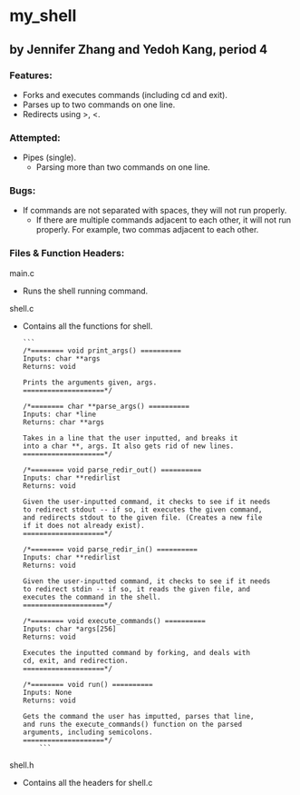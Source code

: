 # my_shell
## by Jennifer Zhang and Yedoh Kang, period 4

### Features:
  * Forks and executes commands (including cd and exit).
  * Parses up to two commands on one line.
  * Redirects using >, <.

### Attempted:
  * Pipes (single).
	* Parsing more than two commands on one line.

### Bugs:
  * If commands are not separated with spaces, they will not run properly.
	* If there are multiple commands adjacent to each other, it will not run properly. For example, two commas adjacent to each other. 

### Files & Function Headers:
main.c
  * Runs the shell running command.

shell.c
  * Contains all the functions for shell.

		```
		/*======== void print_args() ==========
		Inputs: char **args
		Returns: void
		
		Prints the arguments given, args.
		====================*/
		
		/*======== char **parse_args() ==========
		Inputs: char *line
		Returns: char **args
		
		Takes in a line that the user inputted, and breaks it 
		into a char **, args. It also gets rid of new lines.
		====================*/
		
		/*======== void parse_redir_out() ==========
		Inputs: char **redirlist
		Returns: void
		
		Given the user-inputted command, it checks to see if it needs 
		to redirect stdout -- if so, it executes the given command, 
		and redirects stdout to the given file. (Creates a new file 
		if it does not already exist).
		====================*/
		
		/*======== void parse_redir_in() ==========
		Inputs: char **redirlist
		Returns: void
		
		Given the user-inputted command, it checks to see if it needs 
		to redirect stdin -- if so, it reads the given file, and 
		executes the command in the shell.
		====================*/
		
		/*======== void execute_commands() ==========
		Inputs: char *args[256]
		Returns: void
		
		Executes the inputted command by forking, and deals with 
		cd, exit, and redirection.
		====================*/
		
		/*======== void run() ==========
		Inputs: None
		Returns: void
		
		Gets the command the user has imputted, parses that line, 
		and runs the execute_commands() function on the parsed
		arguments, including semicolons.
		====================*/
    		```

shell.h
  * Contains all the headers for shell.c
